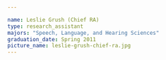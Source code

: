 ```yaml
---

name: Leslie Grush (Chief RA)
type: research_assistant
majors: "Speech, Language, and Hearing Sciences"
graduation_date: Spring 2011
picture_name: leslie-grush-chief-ra.jpg
---
```

    
    
